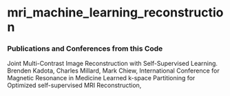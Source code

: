 # mri_machine_learning_reconstruction
### Publications and Conferences from this Code
Joint Multi-Contrast Image Reconstruction with Self-Supervised Learning.
Brenden Kadota, Charles Millard, Mark Chiew, International Conference for Magnetic
Resonance in Medicine
Learned k-space Partitioning for Optimized self-supervised MRI Reconstruction, 

